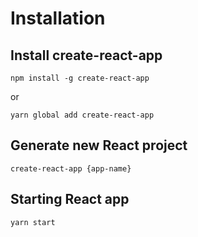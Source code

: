 # Installation
## Install create-react-app
```
npm install -g create-react-app
```
or
```
yarn global add create-react-app
```
## Generate new React project
```
create-react-app {app-name}
```
## Starting React app
```
yarn start
```